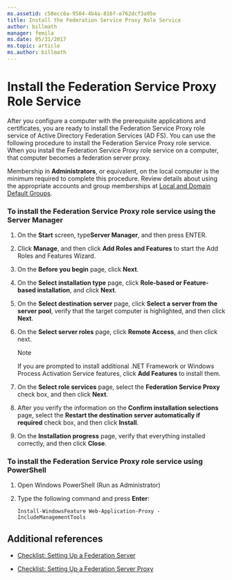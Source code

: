 ```yaml
---
ms.assetid: c50ecc6a-9504-4b4a-816f-e762dcf3a95e
title: Install the Federation Service Proxy Role Service
author: billmath
manager: femila
ms.date: 05/31/2017
ms.topic: article
ms.author: billmath
---
```


# Install the Federation Service Proxy Role Service

After you configure a computer with the prerequisite applications and certificates, you are ready to install the Federation Service Proxy role service of Active Directory Federation Services \(AD FS\). You can use the following procedure to install the Federation Service Proxy role service. When you install the Federation Service Proxy role service on a computer, that computer becomes a federation server proxy.

Membership in **Administrators**, or equivalent, on the local computer is the minimum required to complete this procedure.  Review details about using the appropriate accounts and group memberships at [Local and Domain Default Groups](https://go.microsoft.com/fwlink/?LinkId=83477).

### To install the Federation Service Proxy role service using the Server Manager

1.  On the **Start** screen, type**Server Manager**, and then press ENTER.

2.  Click **Manage**, and then click **Add Roles and Features** to start the Add Roles and Features Wizard.

3.  On the **Before you begin** page, click **Next**.

4.  On the **Select installation type** page, click **Role\-based or Feature\-based installation**, and click **Next**.

5.  On the **Select destination server** page, click **Select a server from the server pool**, verify that the target computer is highlighted, and then click **Next**.

6.  On the **Select server roles** page, click **Remote Access**, and then click next.

    > [!NOTE]
    > If you are prompted to install additional .NET Framework or Windows Process Activation Service features, click **Add Features** to install them.

7. On the **Select role services** page, select the **Federation Service Proxy** check box, and then click **Next**.

8. After you verify the information on the **Confirm installation selections** page, select the **Restart the destination server automatically if required** check box, and then click **Install**.

13. On the **Installation progress** page, verify that everything installed correctly, and then click **Close**.

### To install the Federation Service Proxy role service using PowerShell

1. Open Windows PowerShell (Run as Administrator)

2. Type the following command and press **Enter**:

    ```
    Install-WindowsFeature Web-Application-Proxy -IncludeManagementTools
    ```

## Additional references

- [Checklist: Setting Up a Federation Server](Checklist--Setting-Up-a-Federation-Server.md)

- [Checklist: Setting Up a Federation Server Proxy](Checklist--Setting-Up-a-Federation-Server-Proxy.md)
